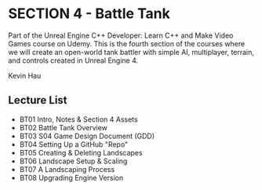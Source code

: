 # SECTION 4 - Battle Tank

Part of the Unreal Engine C++ Developer: Learn C++ and Make Video Games course on Udemy. This is the fourth section of the courses where we will create an open-world tank battler with simple AI, multiplayer, terrain, and controls created in Unreal Engine 4.

Kevin Hau

## Lecture List
* BT01 Intro, Notes & Section 4 Assets
* BT02 Battle Tank Overview
* BT03 S04 Game Design Document (GDD)
* BT04 Setting Up a GitHub "Repo"
* BT05 Creating & Deleting Landscapes
* BT06 Landscape Setup & Scaling
* BT07 A Landscaping Process
* BT08 Upgrading Engine Version